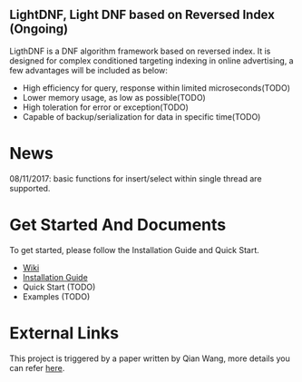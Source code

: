 
## LightDNF, Light DNF based on Reversed Index (Ongoing)

LigthDNF is a DNF algorithm framework based on reversed index. It is designed for complex conditioned targeting indexing in online advertising, a few advantages will be included as below:

* High efficiency for query, response within limited microseconds(TODO)
* Lower memory usage, as low as possible(TODO)
* High toleration for error or exception(TODO)
* Capable of backup/serialization for data in specific time(TODO)

# News

08/11/2017: basic functions for insert/select within single thread are supported.

# Get Started And Documents

To get started, please follow the Installation Guide and Quick Start.

* [Wiki](https://github.com/PayneJoe/LightDNF/wiki)
* [Installation Guide](https://github.com/PayneJoe/LightDNF/wiki/Installation-Guide)
* Quick Start (TODO)
* Examples (TODO)

# External Links

This project is triggered by a paper written by Qian Wang, more details you can refer [here](http://www.cnki.com.cn/Article/CJFDTotal-HDZJ201408050.htm).
